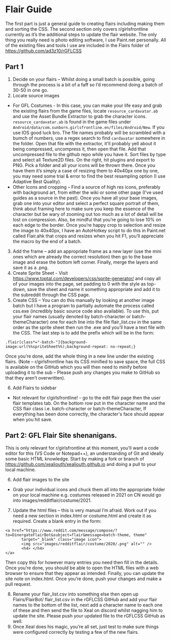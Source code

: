 # Flair Guide
The first part is just a general guide to creating flairs including making them and sorting the CSS. The second section only covers r/girlsfrontline currently as it’s the additional steps to update the flair website. The only thing you really need is photo editing software, I use Paint.net personally.
All of the existing files and tools I use are included in the Flairs folder of https://github.com/ad3z10/rGFLCSS

## Part 1
1. Decide on your flairs – Whilst doing a small batch is possible, going through the process is a bit of a faff so I’d recommend doing a batch of 30-50 in one go. 
2. Locate source images
 - For GFL Costumes - In this case, you can make your life easy and grab the existing flairs from the game files, locate `resource_cardavatar.ab` and use the Asset Bundle Extractor to grab the character icons. `resource_cardavatar.ab` is found in the game files under `Android/data/com.sunborn.girlsfrontline.en/files/Android/New`. If you use IOS good luck bro. The file names probably will be scrambled with a bumch of numbers, use a regex search to find `cardavatar` somewhere in the folder. Open that file with the extractor, it'll probably yell about it being compressed, uncompress it, then open that file. Add that uncompressed file to the github repo while you have it. Sort files by type and select all Texture2D files. On the right, hit plugins and export to PNG. Pick a folder and all your icons will be thrown there. Once you have them it’s simply a case of resizing them to 40x40px one by one, you may need some trial & error to find the best resampling option (I use Adaptive Best Quality).
 - Other Icons and cropping – Find a source of high res icons, preferably with background art, from either the wiki or some other page (I’ve used guides as a source in the past). Once you have all your base images, grab one into your editor and select a perfect square portrait of them, think about framing here to make sure you keep the essence of the character but be wary of zooming out too much as a lot of detail will be lost on compression. Also, be mindful that you’re going to lose 10% on each edge to the border.
Once you’re happy crop to selection and resize the image to 40x40px, I have an AutoHotkey script to do this in Paint.net called Flair.ahk that crops and resizes when you hit F1, you’ll appreciate the macro by the end of a batch.
3. Add the frame – add an appropriate frame as a new layer (use the mini ones which are already the correct resolution) then go to the base image and erase the bottom left corner. Finally, merge the layers and save it as a .png.
4. Create Sprite Sheet - Visit https://www.toptal.com/developers/css/sprite-generator/ and copy all of your images into the page, set padding to 0 with the style as top-down, save the sheet and name it something appropriate and add it to the subreddit through the CSS page.
5. Create CSS – You can do this manually by looking at another image batch but I have a program to partially automate the process called css.exe (incredibly basic source code also available). To use this, put your flair names (usually denoted by batch-character or batch-themeCharacter) one for each line into the file flair_list.csv in the same order as the sprite sheet then run the .exe and you’ll have a text file with the CSS. The last step is to add the prefix which will be in the form:

` .flair[class*="-batch-"]{background-image:url(%%spriteSheet%%);background-repeat: no-repeat;} `

Once you’re done, add the whole thing in a new line under the existing flairs. (Note – r/girlsfrontline has its CSS minified to save space, the full CSS is available on the GitHub which you will then need to minify before uploading it to the sub – Please push any changes you make to GitHub so that they aren’t overwritten).

6. Add Flairs to sidebar 
 - Not relevant for r/girlsfrontline! - go to the edit flair page then the user flair templates tab. On the bottom row put in the character name and the CSS flair class i.e. batch-character or batch-themeCharacter, If everything has been done correctly, the character's face should appear when you hit save.

## Part 2: GFL Flair Site shenanigans.
This is only relevant for r/girlsfrontline at this moment, you’ll want a code editor for this (VS Code or Notepad++), an understanding of Git and ideally some basic HTML knowledge. Start by making a fork or branch of https://github.com/xealiouth/xealiouth.github.io and doing a pull to your local machine.

6. Add flair images to the site
 - Grab your individual icons and chuck them all into the appropriate folder on your local machine e.g. costumes released in 2021 on CN would go into images/redditflair/costume/2021.
7. Update the html files – this is very manual I’m afraid. Work out if you need a new section in index.html or costume.html and create it as required. Create a blank entry in the form:
```
<a href="https://www.reddit.com/message/compose/?to=DinergateFlairBot&subject=flair&message=batch-theme, theme"
       target="_blank" class="image icon">
       <img src="images/redditflair/costume/2020/.png" alt="" />
       <h4> </h4>
</a> 
```
Then copy this for however many entries you need then fill in the details. Once you’re done, you should be able to open the HTML files with a web browser to ensure that they appear as intended. Finally, you can update the site note on index.html.
Once you’re done, push your changes and make a pull request.

8. Rename your flair_list.csv into something else then open up Flairs/FlairBot/ flair_list.csv in the rGFLCSS GitHub and add your flair names to the bottom of the list, next add a character name to each one of these and then send the file to Xeal on discord whilst nagging him to update the site. Please push your updated file to the rGFLCSS GitHub as well.
9. Once Xeal does his magic, you’re all set, just test to make sure things were configured correctly by testing a few of the new flairs.
